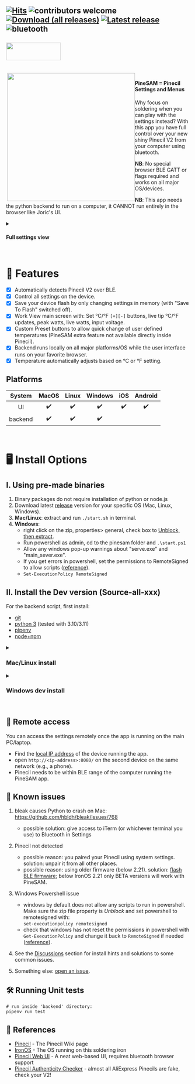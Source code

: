 [![Hits](https://hits.seeyoufarm.com/api/count/incr/badge.svg?url=https%3A%2F%2Fgithub.com%2Fbuilder555%2FPineSAM&count_bg=%23FF00BF&title_bg=%23625E5E&icon=pre-commit.svg&icon_color=%23E7E7E7&title=hits&edge_flat=false)](https://github.com/builder555/PineSAM/wiki)
![contributors welcome](https://custom-icon-badges.demolab.com/badge/contributors-welcome-A017A5.svg?logo=star&logoColor=white)
[![Download (all releases)](https://img.shields.io/github/downloads/builder555/pinesam/total?color=A017A5)](https://github.com/builder555/PineSAM/releases/)
[![Latest release](https://img.shields.io/github/v/release/builder555/pinesam?color=7700b3)](https://github.com/builder555/PineSAM/releases/latest)
![bluetooth](https://custom-icon-badges.demolab.com/badge/-bluetooth-7700b3.svg?logo=bluetooth&logoColor=white)
<br><br>
<img src="./images/PineSAM_logo-A017A5.png" align="left" width="150" height="48" style="float:left"> <br clear="left" />
---
<br>
<img src="./images/workHUD.png" align="right" width="350" style="float:left">

#### PineSAM = Pinecil Settings and Menus

Why focus on soldering when you can play with the settings instead? With this app you have full control over your new shiny Pinecil V2 from your computer using bluetooth.

**NB**: No special browser BLE GATT or flags required and works on all major OS/devices.

**NB**: This app needs the python backend to run on a computer, it CANNOT run entirely in the browser like Joric's UI.

<details>
  <summary>
    
#### Full settings view

  </summary>

<img src="./images/full_settings.png" width="900"> 

</details>
<br clear="right"/>

# 💫 Features

- [x] Automatically detects Pinecil V2 over BLE.
- [x] Control all settings on the device.
- [X] Save your device flash by only changing settings in memory (with "Save To Flash" switched off).
- [X] Work View main screen with: Set °C/°F `[+][-]` buttons, live tip °C/°F updates, peak watts, live watts, input voltage.
- [X] Custom Preset buttons to allow quick change of user defined temperatures (PineSAM extra feature not available directly inside Pinecil).
- [X] Backend runs locally on all major platforms/OS while the user interface runs on your favorite browser.
- [X] Temperature automatically adjusts based on °C or °F setting.

## Platforms
 | System  | MacOS | Linux | Windows | iOS | Android|
 | :-----: | :-----: | :---: | :---: | :-: | :----: |
 | UI      |:heavy_check_mark:|:heavy_check_mark:|:heavy_check_mark:|:heavy_check_mark:|:heavy_check_mark:|
 | backend |:heavy_check_mark:|:heavy_check_mark:|:heavy_check_mark:|
<br>

# :desktop_computer: Install Options

## I. Using pre-made binaries

1. Binary packages do not require installation of python or node.js
2. Download latest [release](https://github.com/builder555/PineSAM/releases/latest) version for your specific OS (Mac, Linux, Windows).
3. **Mac/Linux**: extract and run `./start.sh` in terminal.
4. **Windows**: 
   * right click on the zip, properties> general, check box to [Unblock, then extract](https://github.com/builder555/PineSAM/discussions/106#discussion-4960445).
   * Run powershell as admin, cd to the pinesam folder and `.\start.ps1`
   * Allow any windows pop-up warnings about "serve.exe" and "main_sever.exe".
   * If you get errors in powershell, set the permissions to RemoteSigned to allow scripts ([reference](https://lazyadmin.nl/powershell/running-scripts-is-disabled-on-this-system/)).
   * ```Set-ExecutionPolicy RemoteSigned```

## II. Install the Dev version (Source-all-xxx)

For the backend script, first install:
- [git](https://git-scm.com/book/en/v2/Getting-Started-Installing-Git)
- [python 3](https://www.python.org/downloads/) (tested with 3.10/3.11)
- [pipenv](https://pipenv.pypa.io/en/latest/install/)
- [node+npm](https://nodejs.org/en/download/)
<details>
  <summary>
  
  ### Mac/Linux install
  </summary>
  
#### Setup
```shell
git clone https://github.com/builder555/PineSAM
cd PineSAM
chmod +x setup-dev.sh
chmod +x run-dev.sh
./setup-dev.sh
```

#### Run
```shell
./run-dev.sh
# press CTRL+C in the terminal window to stop
```
* On a Mac http://localhost:8080 will open in your browser automatically.
* Some Linux distros may need http://localhost:8080 opened manually. Debian12 hints [here](https://github.com/builder555/PineSAM/discussions/47#discussion-4884758).

</details>

<details>
  <summary>
  
### Windows dev install
  </summary>

#### Install
If you already have Python and NodeJS installed, you can skip to step 3.

1. Install Python: https://www.python.org/downloads
    * Check "Add python.exe to PATH" and select "Customize Installation"
    * Check "Add Python to environment variables" option
    * See a reference screen [here](https://github.com/builder555/PineSAM/discussions/7#discussion-4862766).
2. Install NodeJS: https://nodejs.org/en/download/
3. Download the Source-all-xxx from the latest release: https://github.com/builder555/PineSAM/releases/latest
4. Right click the zip and open Properties > General tab and check _Unblock_ if it appears at the bottom. Then Unzip it.
5. Run powershell as administrator, set permissions to RemoteSigned ([reference](https://lazyadmin.nl/powershell/running-scripts-is-disabled-on-this-system/)).
```shell
# setting this one time in powershell normally persists on reboots.
Set-ExecutionPolicy RemoteSigned
```
#### Run
1. Change directory, `cd` to the location of the PineSAM folder that was unzipped above.
```shell
setup-dev.bat   # only need to run this one time for each new version
run-dev.bat     # run this command every time you use Pinecil
```
</details>
<div style="clear:both;">&nbsp;</div>

## :signal_strength: Remote access

You can access the settings remotely once the app is running on the main PC/laptop.

* Find the [local IP address](https://lifehacker.com/how-to-find-your-local-and-external-ip-address-5833108) of the device running the app.
* open `http://<ip-address>:8080/` on the second device on the same network (e.g., a phone).
* Pinecil needs to be within BLE range of the computer running the PineSAM app.

## 🚧 Known issues
1. bleak causes Python to crash on Mac: https://github.com/hbldh/bleak/issues/768
    * possible solution: give access to iTerm (or whichever terminal you use) to Bluetooth in Settings

2. Pinecil not detected
    * possible reason: you paired your Pinecil using system settings. solution: unpair it from all other places.  
    * possible reason: using older firmware (below 2.21). solution: [flash](https://github.com/Ralim/IronOS/discussions/1518#discussioncomment-4866637) [BLE firmware](https://github.com/builder555/PineSAM/files/10797411/Pinecilv2_EN.zip); below IronOS 2.21 only BETA versions will work with PineSAM.

3. Windows Powershell issue
    * windows by default does not allow any scripts to run in powershell. Make sure the zip file property is _Unblock_ and set powershell to remotesigned with:<br/>
    `set-executionpolicy remotesigned`
    * check that windows has not reset the permissions in powershell with `Get-ExecutionPolicy` and change it back to `RemoteSigned` if needed ([reference](https://lazyadmin.nl/powershell/running-scripts-is-disabled-on-this-system/)).
  
4. See the [Discussions](https://github.com/builder555/PineSAM/discussions) section for install hints and solutions to some common issues.
5. Something else: [open an issue](https://github.com/builder555/PineSAM/issues).


## 🛠️ Running Unit tests

```shell
# run inside 'backend' directory:
pipenv run test
```

## :book: References

- [Pinecil](https://wiki.pine64.org/wiki/Pinecil) - The Pinecil Wiki page
- [IronOS](https://github.com/Ralim/IronOS) - The OS running on this soldering iron
- [Pinecil Web UI](https://github.com/joric/pinecil) - A neat web-based UI, requires bluetooth browser support
- [Pinecil Authenticity Checker](https://pinecil.pine64.org/) - almost all AliExpress Pinecils are fake, check your V2!


